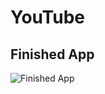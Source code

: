 # YouTube
 


## Finished App
![Finished App](https://github.com/LiroyYarimi/YouTube/blob/master/YouTube.gif)


